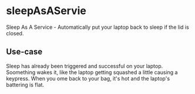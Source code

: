 # sleepAsAServie
Sleep As A Service - Automatically put your laptop back to sleep if the lid is closed.

## Use-case

Sleep has already been triggered and successful on your laptop. Soomething wakes it, like the laptop getting squashed a little causing a keypress. When you ome back to your bag, it's hot and the laptop's battering is flat.

